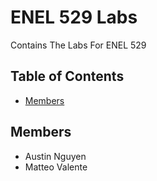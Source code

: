 # ENEL 529 Labs

Contains The Labs For ENEL 529      

## Table of Contents
- [Members](#Members)

## Members

* Austin Nguyen
* Matteo Valente